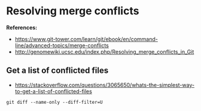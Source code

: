 # Resolving merge conflicts

**References:**
- https://www.git-tower.com/learn/git/ebook/en/command-line/advanced-topics/merge-conflicts
- http://genomewiki.ucsc.edu/index.php/Resolving_merge_conflicts_in_Git


## Get a list of conflicted files

- https://stackoverflow.com/questions/3065650/whats-the-simplest-way-to-get-a-list-of-conflicted-files

~~~~
git diff --name-only --diff-filter=U
~~~~
